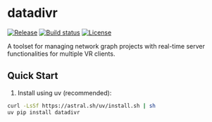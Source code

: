 # datadivr

[![Release](https://img.shields.io/github/v/release/menchelab/datadivr)](https://img.shields.io/github/v/release/menchelab/datadivr)
[![Build status](https://img.shields.io/github/actions/workflow/status/menchelab/datadivr/main.yml?branch=main)](https://github.com/menchelab/datadivr/actions/workflows/main.yml?query=branch%3Amain)
[![License](https://img.shields.io/github/license/menchelab/datadivr)](https://img.shields.io/github/license/menchelab/datadivr)

A toolset for managing network graph projects with real-time server functionalities for multiple VR clients.

## Quick Start

1. Install using uv (recommended):

```bash
curl -LsSf https://astral.sh/uv/install.sh | sh
uv pip install datadivr
```
